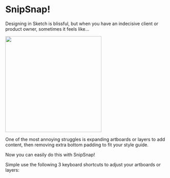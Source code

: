 # SnipSnap!
Designing in Sketch is blissful, but when you have an indecisive client or product owner, sometimes it feels like...

<img src="https://media.giphy.com/media/hdra3g4bm6fAY/giphy.gif" width="300">

One of the most annoying struggles is expanding artboards or layers to add content, then removing extra bottom padding to fit your style guide.

Now you can easily do this with SnipSnap!

Simple use the following 3 keyboard shortcuts to adjust your artboards or layers:
